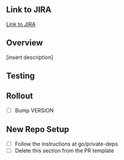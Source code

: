 ## Link to JIRA
[Link to JIRA](url)

## Overview
[insert description]

## Testing

## Rollout
- [ ] Bump VERSION

## New Repo Setup
- [ ] Follow the instructions at go/private-deps
- [ ] Delete this section from the PR template
